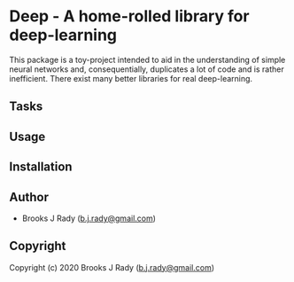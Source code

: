 # Deep - A home-rolled library for deep-learning

This package is a toy-project intended to aid in the understanding of simple
neural networks and, consequentially, duplicates a lot of code and is rather
inefficient. There exist many better libraries for real deep-learning.

## Tasks

## Usage

## Installation

## Author

* Brooks J Rady (b.j.rady@gmail.com)

## Copyright

Copyright (c) 2020 Brooks J Rady (b.j.rady@gmail.com)
